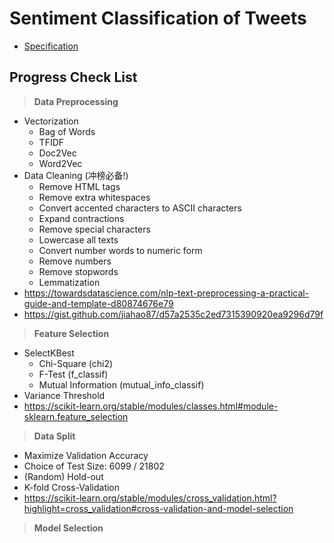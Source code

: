# Sentiment Classification of Tweets

* [Specification](spec/ass2_spec.pdf)

## Progress Check List
> **Data Preprocessing**
* Vectorization
  * Bag of Words
  * TFIDF
  * Doc2Vec
  * Word2Vec
* Data Cleaning (冲榜必备!)
  * Remove HTML tags
  * Remove extra whitespaces
  * Convert accented characters to ASCII characters
  * Expand contractions
  * Remove special characters
  * Lowercase all texts
  * Convert number words to numeric form
  * Remove numbers
  * Remove stopwords
  * Lemmatization
* https://towardsdatascience.com/nlp-text-preprocessing-a-practical-guide-and-template-d80874676e79
* https://gist.github.com/jiahao87/d57a2535c2ed7315390920ea9296d79f

> **Feature Selection**
* SelectKBest
  * Chi-Square (chi2)
  * F-Test (f_classif)
  * Mutual Information (mutual_info_classif)
* Variance Threshold
* https://scikit-learn.org/stable/modules/classes.html#module-sklearn.feature_selection

> **Data Split**
* Maximize Validation Accuracy
* Choice of Test Size: 6099 / 21802
* (Random) Hold-out
* K-fold Cross-Validation
* https://scikit-learn.org/stable/modules/cross_validation.html?highlight=cross_validation#cross-validation-and-model-selection

> **Model Selection**

> 

